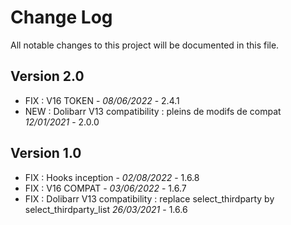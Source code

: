 # Change Log
All notable changes to this project will be documented in this file.



## Version 2.0
 - FIX : V16 TOKEN - *08/06/2022* - 2.4.1  
- NEW : Dolibarr V13 compatibility : pleins de modifs de compat *12/01/2021* - 2.0.0
## Version 1.0
- FIX : Hooks inception - *02/08/2022* - 1.6.8
- FIX : V16 COMPAT - *03/06/2022* - 1.6.7  
- FIX : Dolibarr V13 compatibility : replace select_thirdparty by select_thirdparty_list *26/03/2021* - 1.6.6
